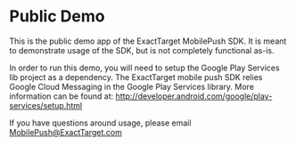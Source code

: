 # Public Demo

This is the public demo app of the ExactTarget MobilePush SDK. It is meant to demonstrate usage of the SDK, but is not completely functional as-is. 

In order to run this demo, you will need to setup the Google Play Services lib project as a dependency. The ExactTarget mobile push SDK relies Google Cloud Messaging in the Google Play Services library. More information can be found at: http://developer.android.com/google/play-services/setup.html

If you have questions around usage, please email MobilePush@ExactTarget.com
